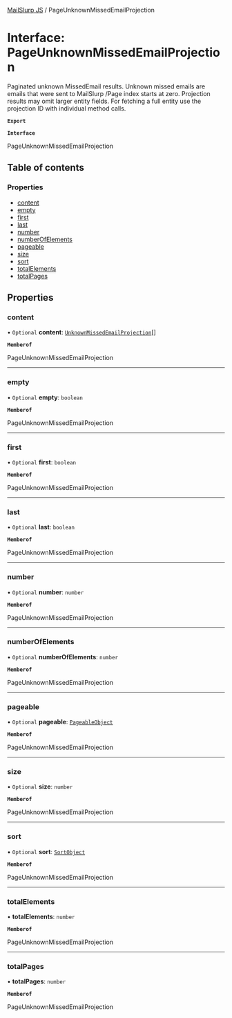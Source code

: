 [MailSlurp JS](../README.md) / PageUnknownMissedEmailProjection

# Interface: PageUnknownMissedEmailProjection

Paginated unknown MissedEmail results. Unknown missed emails are emails that were sent to MailSlurp /Page index starts at zero. Projection results may omit larger entity fields. For fetching a full entity use the projection ID with individual method calls.

**`Export`**

**`Interface`**

PageUnknownMissedEmailProjection

## Table of contents

### Properties

- [content](PageUnknownMissedEmailProjection.md#content)
- [empty](PageUnknownMissedEmailProjection.md#empty)
- [first](PageUnknownMissedEmailProjection.md#first)
- [last](PageUnknownMissedEmailProjection.md#last)
- [number](PageUnknownMissedEmailProjection.md#number)
- [numberOfElements](PageUnknownMissedEmailProjection.md#numberofelements)
- [pageable](PageUnknownMissedEmailProjection.md#pageable)
- [size](PageUnknownMissedEmailProjection.md#size)
- [sort](PageUnknownMissedEmailProjection.md#sort)
- [totalElements](PageUnknownMissedEmailProjection.md#totalelements)
- [totalPages](PageUnknownMissedEmailProjection.md#totalpages)

## Properties

### content

• `Optional` **content**: [`UnknownMissedEmailProjection`](UnknownMissedEmailProjection.md)[]

**`Memberof`**

PageUnknownMissedEmailProjection

___

### empty

• `Optional` **empty**: `boolean`

**`Memberof`**

PageUnknownMissedEmailProjection

___

### first

• `Optional` **first**: `boolean`

**`Memberof`**

PageUnknownMissedEmailProjection

___

### last

• `Optional` **last**: `boolean`

**`Memberof`**

PageUnknownMissedEmailProjection

___

### number

• `Optional` **number**: `number`

**`Memberof`**

PageUnknownMissedEmailProjection

___

### numberOfElements

• `Optional` **numberOfElements**: `number`

**`Memberof`**

PageUnknownMissedEmailProjection

___

### pageable

• `Optional` **pageable**: [`PageableObject`](PageableObject.md)

**`Memberof`**

PageUnknownMissedEmailProjection

___

### size

• `Optional` **size**: `number`

**`Memberof`**

PageUnknownMissedEmailProjection

___

### sort

• `Optional` **sort**: [`SortObject`](SortObject.md)

**`Memberof`**

PageUnknownMissedEmailProjection

___

### totalElements

• **totalElements**: `number`

**`Memberof`**

PageUnknownMissedEmailProjection

___

### totalPages

• **totalPages**: `number`

**`Memberof`**

PageUnknownMissedEmailProjection
